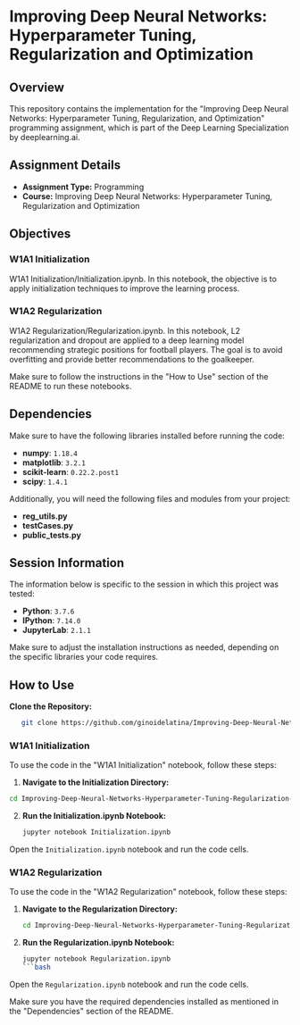 # Improving Deep Neural Networks: Hyperparameter Tuning, Regularization and Optimization


## Overview
This repository contains the implementation for the "Improving Deep Neural Networks: Hyperparameter Tuning, Regularization, and Optimization" programming assignment, which is part of the Deep Learning Specialization by deeplearning.ai.

## Assignment Details
- **Assignment Type:** Programming
- **Course:** Improving Deep Neural Networks: Hyperparameter Tuning, Regularization and Optimization

## Objectives
### W1A1 Initialization
W1A1 Initialization/Initialization.ipynb. In this notebook, the objective is to apply initialization techniques to improve the learning process.

### W1A2 Regularization
W1A2 Regularization/Regularization.ipynb. In this notebook, L2 regularization and dropout are applied to a deep learning model recommending strategic positions for football players. The goal is to avoid overfitting and provide better recommendations to the goalkeeper.

Make sure to follow the instructions in the "How to Use" section of the README to run these notebooks.

## Dependencies
Make sure to have the following libraries installed before running the code:

- **numpy**: `1.18.4`
- **matplotlib**: `3.2.1`
- **scikit-learn**: `0.22.2.post1`
- **scipy**: `1.4.1`

Additionally, you will need the following files and modules from your project:
- **reg_utils.py**
- **testCases.py**
- **public_tests.py**

## Session Information
The information below is specific to the session in which this project was tested:

- **Python**: `3.7.6`
- **IPython**: `7.14.0`
- **JupyterLab**: `2.1.1`

Make sure to adjust the installation instructions as needed, depending on the specific libraries your code requires.

## How to Use
**Clone the Repository:**
```bash
   git clone https://github.com/ginoidelatina/Improving-Deep-Neural-Networks-Hyperparameter-Tuning-Regularization-and-Optimization.git
```
### W1A1 Initialization
To use the code in the "W1A1 Initialization" notebook, follow these steps:
1. **Navigate to the Initialization Directory:**
```bash
cd Improving-Deep-Neural-Networks-Hyperparameter-Tuning-Regularization-and-Optimization/W1A1\ Initialization/
```
2. **Run the Initialization.ipynb Notebook:**
   ```bash
   jupyter notebook Initialization.ipynb
   ```
Open the `Initialization.ipynb` notebook and run the code cells.

### W1A2 Regularization
To use the code in the "W1A2 Regularization" notebook, follow these steps:
1. **Navigate to the Regularization Directory:**
   ```bash
   cd Improving-Deep-Neural-Networks-Hyperparameter-Tuning-Regularization-and-Optimization/W1A2\ Regularization/
   ```
2. **Run the Regularization.ipynb Notebook:**
   ```bash
   jupyter notebook Regularization.ipynb
   ```bash
Open the `Regularization.ipynb` notebook and run the code cells.

Make sure you have the required dependencies installed as mentioned in the "Dependencies" section of the README.
